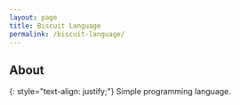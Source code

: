 ```yaml
---
layout: page
title: Biscuit Language
permalink: /biscuit-language/
---
```

## About

{: style="text-align: justify;"}
Simple programming language.

